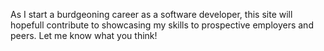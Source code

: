 As I start a burdgeoning career as a software developer, this site will hopefull contribute to showcasing my skills to prospective employers and peers.  Let me know what you think!
